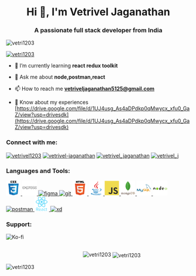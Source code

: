 <h1 align="center">Hi 👋, I'm Vetrivel Jaganathan</h1>
<h3 align="center">A passionate full stack developer from India</h3>

<p align="left"> <img src="https://komarev.com/ghpvc/?username=vetri1203&label=Profile%20views&color=0e75b6&style=flat" alt="vetri1203" /> </p>

<p align="left"> <a href="https://github.com/ryo-ma/github-profile-trophy"><img src="https://github-profile-trophy.vercel.app/?username=vetri1203" alt="vetri1203" /></a> </p>

- 🌱 I’m currently learning **react redux toolkit**

- 💬 Ask me about **node,postman,react**

- 📫 How to reach me **vetriveljaganathan5125@gmail.com**

- 📄 Know about my experiences [https://drive.google.com/file/d/1UJ4usg_As4aDPdkp0qMwycx_xfu0_GaZ/view?usp=drivesdk](https://drive.google.com/file/d/1UJ4usg_As4aDPdkp0qMwycx_xfu0_GaZ/view?usp=drivesdk)



<h3 align="left">Connect with me:</h3>
<p align="left">
<a href="https://twitter.com/vetrivel1203" target="blank"><img align="center" src="https://raw.githubusercontent.com/rahuldkjain/github-profile-readme-generator/master/src/images/icons/Social/twitter.svg" alt="vetrivel1203" height="30" width="40" /></a>
<a href="https://linkedin.com/in/vetrivel-jaganathan" target="blank"><img align="center" src="https://raw.githubusercontent.com/rahuldkjain/github-profile-readme-generator/master/src/images/icons/Social/linked-in-alt.svg" alt="vetrivel-jaganathan" height="30" width="40" /></a>
<a href="https://instagram.com/vetrivel_jaganathan" target="blank"><img align="center" src="https://raw.githubusercontent.com/rahuldkjain/github-profile-readme-generator/master/src/images/icons/Social/instagram.svg" alt="vetrivel_jaganathan" height="30" width="40" /></a>
<a href="https://www.leetcode.com/vetrivel_j" target="blank"><img align="center" src="https://raw.githubusercontent.com/rahuldkjain/github-profile-readme-generator/master/src/images/icons/Social/leet-code.svg" alt="vetrivel_j" height="30" width="40" /></a>
</p>

<h3 align="left">Languages and Tools:</h3>
<p align="left"> <a href="https://www.w3schools.com/css/" target="_blank" rel="noreferrer"> <img src="https://raw.githubusercontent.com/devicons/devicon/master/icons/css3/css3-original-wordmark.svg" alt="css3" width="40" height="40"/> </a> <a href="https://expressjs.com" target="_blank" rel="noreferrer"> <img src="https://raw.githubusercontent.com/devicons/devicon/master/icons/express/express-original-wordmark.svg" alt="express" width="40" height="40"/> </a> <a href="https://www.figma.com/" target="_blank" rel="noreferrer"> <img src="https://www.vectorlogo.zone/logos/figma/figma-icon.svg" alt="figma" width="40" height="40"/> </a> <a href="https://git-scm.com/" target="_blank" rel="noreferrer"> <img src="https://www.vectorlogo.zone/logos/git-scm/git-scm-icon.svg" alt="git" width="40" height="40"/> </a> <a href="https://www.w3.org/html/" target="_blank" rel="noreferrer"> <img src="https://raw.githubusercontent.com/devicons/devicon/master/icons/html5/html5-original-wordmark.svg" alt="html5" width="40" height="40"/> </a> <a href="https://www.java.com" target="_blank" rel="noreferrer"> <img src="https://raw.githubusercontent.com/devicons/devicon/master/icons/java/java-original.svg" alt="java" width="40" height="40"/> </a> <a href="https://developer.mozilla.org/en-US/docs/Web/JavaScript" target="_blank" rel="noreferrer"> <img src="https://raw.githubusercontent.com/devicons/devicon/master/icons/javascript/javascript-original.svg" alt="javascript" width="40" height="40"/> </a> <a href="https://www.mongodb.com/" target="_blank" rel="noreferrer"> <img src="https://raw.githubusercontent.com/devicons/devicon/master/icons/mongodb/mongodb-original-wordmark.svg" alt="mongodb" width="40" height="40"/> </a> <a href="https://www.mysql.com/" target="_blank" rel="noreferrer"> <img src="https://raw.githubusercontent.com/devicons/devicon/master/icons/mysql/mysql-original-wordmark.svg" alt="mysql" width="40" height="40"/> </a> <a href="https://nodejs.org" target="_blank" rel="noreferrer"> <img src="https://raw.githubusercontent.com/devicons/devicon/master/icons/nodejs/nodejs-original-wordmark.svg" alt="nodejs" width="40" height="40"/> </a> <a href="https://postman.com" target="_blank" rel="noreferrer"> <img src="https://www.vectorlogo.zone/logos/getpostman/getpostman-icon.svg" alt="postman" width="40" height="40"/> </a> <a href="https://reactjs.org/" target="_blank" rel="noreferrer"> <img src="https://raw.githubusercontent.com/devicons/devicon/master/icons/react/react-original-wordmark.svg" alt="react" width="40" height="40"/> </a> <a href="https://www.adobe.com/products/xd.html" target="_blank" rel="noreferrer"> <img src="https://cdn.worldvectorlogo.com/logos/adobe-xd.svg" alt="xd" width="40" height="40"/> </a> </p>

<h3 align="left">Support:</h3>
<p><a href="https://ko-fi.com/Ko-fi"> <img align="left" src="https://cdn.ko-fi.com/cdn/kofi3.png?v=3" height="50" width="210" alt="Ko-fi" /></a></p><br><br>

<p><img align="left" src="https://github-readme-stats.vercel.app/api/top-langs?username=vetri1203&show_icons=true&locale=en&layout=compact" alt="vetri1203" /></p>

<p>&nbsp;<img align="center" src="https://github-readme-stats.vercel.app/api?username=vetri1203&show_icons=true&locale=en" alt="vetri1203" /></p>

<p><img align="center" src="https://github-readme-streak-stats.herokuapp.com/?user=vetri1203&" alt="vetri1203" /></p>
